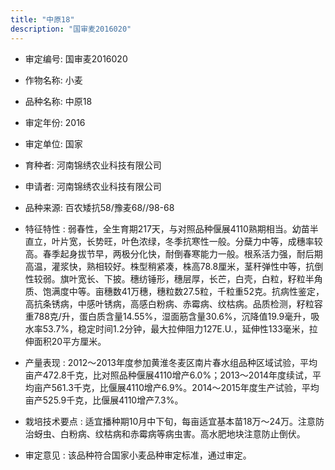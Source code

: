 ```yaml
---
title: "中原18"
description: "国审麦2016020"
---
```

* 审定编号:  国审麦2016020

*  作物名称:  小麦

*  品种名称:  中原18

*  审定年份:  2016

*  审定单位:  国家

* 育种者:  河南锦绣农业科技有限公司

*  申请者:  河南锦绣农业科技有限公司

*  品种来源:  百农矮抗58/豫麦68//98-68

*  特征特性 : 
弱春性，全生育期217天，与对照品种偃展4110熟期相当。幼苗半直立，叶片宽，长势旺，叶色浓绿，冬季抗寒性一般。分蘖力中等，成穗率较高。春季起身拔节早，两极分化快，耐倒春寒能力一般。根系活力强，耐后期高温，灌浆快，熟相较好。株型稍紧凑，株高78.8厘米，茎秆弹性中等，抗倒性较弱。旗叶宽长、下披。穗纺锤形，穗层厚，长芒，白壳，白粒，籽粒半角质、饱满度中等。亩穗数41万穗，穗粒数27.5粒，千粒重52克。抗病性鉴定，高抗条锈病，中感叶锈病，高感白粉病、赤霉病、纹枯病。品质检测，籽粒容重788克/升，蛋白质含量14.55%，湿面筋含量30.6%，沉降值19.9毫升，吸水率53.7%，稳定时间1.2分钟，最大拉伸阻力127E.U.，延伸性133毫米，拉伸面积20平方厘米。
 
*  产量表现 : 
2012～2013年度参加黄淮冬麦区南片春水组品种区域试验，平均亩产472.8千克，比对照品种偃展4110增产6.0%；2013～2014年度续试，平均亩产561.3千克，比偃展4110增产6.9%。2014～2015年度生产试验，平均亩产525.9千克，比偃展4110增产7.3%。

*  栽培技术要点 : 
适宜播种期10月中下旬，每亩适宜基本苗18万～24万。注意防治蚜虫、白粉病、纹枯病和赤霉病等病虫害。高水肥地块注意防止倒伏。

*  审定意见 : 
该品种符合国家小麦品种审定标准，通过审定。
